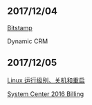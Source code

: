 ## 2017/12/04

[Bitstamp](https://www.bitstamp.net/)

Dynamic CRM

## 2017/12/05

[Linux 运行级别、关机和重启](https://www.ibm.com/developerworks/cn/linux/l-lpic1-v3-101-3/index.html)

[System Center 2016 Billing](https://www.microsoft.com/zh-cn/cloud-platform/system-center-pricing)












